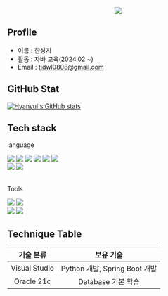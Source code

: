 <p align='center'>
  <a href="https://github.com/hyanyul">
    <img src="https://capsule-render.vercel.app/api?type=waving&color=gradient&fontColor=ffffff&height=270&section=header&text=Hyanyul's%20GitHub&fontSize=40"/>
  </a>
</p>

## Profile
- 이름 : 한성지
- 활동 : 자바 교육(2024.02 &#126;)
- Email : tjdwl0808@gmail.com

## GitHub Stat
[![Hyanyul's GitHub stats](https://github-readme-stats.vercel.app/api?username=Hyanyul&include_all_commits=true&theme=tokyonight&hide_border=true&count_private=true)](https://github.com/hyanyul/github-readme-stats)
<!--<img src="https://github-readme-stats.vercel.app/api/top-langs/?username=hyanyul&theme=tokyonight&layout=compact"/>-->

## Tech stack
<div align=left>

<p>language</p>
<img src="https://img.shields.io/badge/Java-007396?style=flt&logo=Conda-Forge&logoColor=white" />
<img src="https://img.shields.io/badge/Python-3776AB?style=flat&logo=Python&logoColor=white" />
<img src="https://img.shields.io/badge/HTML5-E34F26?style=flat&logo=HTML5&logoColor=white" />
<img src="https://img.shields.io/badge/CSS3-1572B6?style=flat&logo=CSS3&logoColor=white" />
<img src="https://img.shields.io/badge/javascript-F7DF1E?style=flat&logo=javascript&logoColor=black"> 
<img src="https://img.shields.io/badge/jquery-0769AD?style=flat&logo=jquery&logoColor=white">
<br>
<img src="https://img.shields.io/badge/oracle-F80000?style=flat&logo=oracle&logoColor=white"> 
<img src="https://img.shields.io/badge/mysql-4479A1?style=flate&logo=mysql&logoColor=white">
<br><br>
<p> Tools </p>
<img src="https://img.shields.io/badge/Eclipse%20IDE-2C2255?style=flat&logo=EclipseIDE&logoColor=white" />
<img src="https://img.shields.io/badge/Visual%20Studio%20Code-007ACC?style=flat&logo=VisualStudioCode&logoColor=white" />
<br>
<img src="https://img.shields.io/badge/GitHub-181717?style=flat&logo=GitHub&logoColor=white" />
<img src="https://img.shields.io/badge/Git-F05032?style=flat&logo=Git&logoColor=white" />


</div>

## Technique Table
| 기술 분류 | 보유 기술 |
|:---:|:---:|
|Visual Studio|Python 개발, Spring Boot 개발|
|Oracle 21c|Database 기본 학습|
